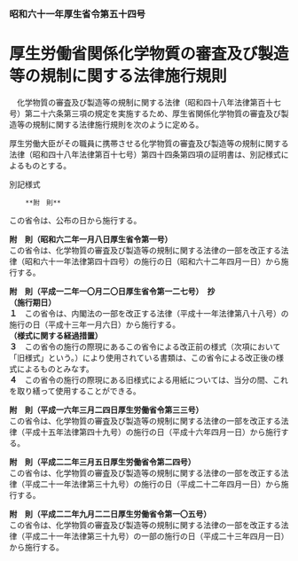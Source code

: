 ### 昭和六十一年厚生省令第五十四号  
# 厚生労働省関係化学物質の審査及び製造等の規制に関する法律施行規則  
　化学物質の審査及び製造等の規制に関する法律（昭和四十八年法律第百十七号）第二十六条第三項の規定を実施するため、厚生省関係化学物質の審査及び製造等の規制に関する法律施行規則を次のように定める。  
  
厚生労働大臣がその職員に携帯させる化学物質の審査及び製造等の規制に関する法律（昭和四十八年法律第百十七号）第四十四条第四項の証明書は、別記様式によるものとする。  
  
別記様式
          
        **附　則**  
この省令は、公布の日から施行する。  
  
**附　則（昭和六二年一月八日厚生省令第一号）**  
この省令は、化学物質の審査及び製造等の規制に関する法律の一部を改正する法律（昭和六十一年法律第四十四号）の施行の日（昭和六十二年四月一日）から施行する。  
  
**附　則（平成一二年一〇月二〇日厚生省令第一二七号）　抄**  
**（施行期日）**  
**１**　この省令は、内閣法の一部を改正する法律（平成十一年法律第八十八号）の施行の日（平成十三年一月六日）から施行する。  
**（様式に関する経過措置）**  
**３**　この省令の施行の際現にあるこの省令による改正前の様式（次項において「旧様式」という。）により使用されている書類は、この省令による改正後の様式によるものとみなす。  
**４**　この省令の施行の際現にある旧様式による用紙については、当分の間、これを取り繕って使用することができる。  
  
**附　則（平成一六年三月二四日厚生労働省令第三三号）**  
この省令は、化学物質の審査及び製造等の規制に関する法律の一部を改正する法律（平成十五年法律第四十九号）の施行の日（平成十六年四月一日）から施行する。  
  
**附　則（平成二二年三月五日厚生労働省令第二四号）**  
この省令は、化学物質の審査及び製造等の規制に関する法律の一部を改正する法律（平成二十一年法律第三十九号）の施行の日（平成二十二年四月一日）から施行する。  
  
**附　則（平成二二年九月二二日厚生労働省令第一〇五号）**  
この省令は、化学物質の審査及び製造等の規制に関する法律の一部を改正する法律（平成二十一年法律第三十九号）の一部の施行の日（平成二十三年四月一日）から施行する。  
  

